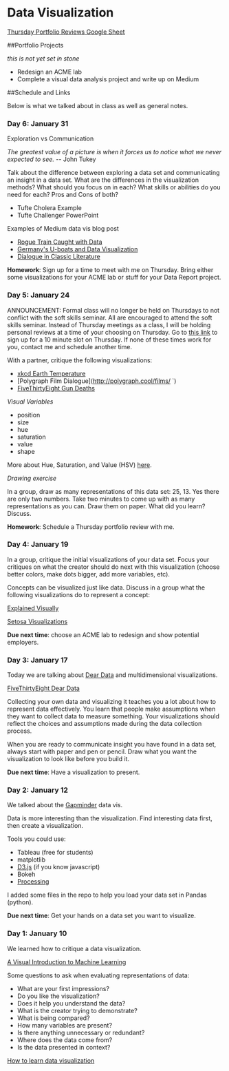 # Data Visualization

[Thursday Portfolio Reviews Google Sheet](https://docs.google.com/spreadsheets/d/1DSqLDCsrzKlF4G4GbHl_ICxONLsGzOTRkiB9G3NK9iI/edit?usp=sharing)

##Portfolio Projects

*this is not yet set in stone*

+ Redesign an ACME lab
+ Complete a visual data analysis project and write up on Medium

##Schedule and Links

Below is what we talked about in class as well as general notes.

### Day 6: January 31

Exploration vs Communication

*The greatest value of a picture is when it forces us to notice what we never expected to see.* -- John Tukey

Talk about the difference between exploring a data set and communicating an insight in a data set.
What are the differences in the visualization methods? What should you focus on in each? What skills
or abilities do you need for each? Pros and Cons of both?

+ Tufte Cholera Example
+ Tufte Challenger PowerPoint

Examples of Medium data vis blog post

+ [Rogue Train Caught with Data](https://blog.data.gov.sg/how-we-caught-the-circle-line-rogue-train-with-data-79405c86ab6a#.4zgj3hs33)
+ [Germany's U-boats and Data Visualization](https://medium.com/@kadenhendron/germany-s-u-boats-data-visualization-6e018c6c174#.9u14mvypt)
+ [Dialogue in Classic Literature](https://medium.com/@thesarahkay/how-often-do-classic-characters-chat-67525d0e5008#.oyi1te6vz)

**Homework**: Sign up for a time to meet with me on Thursday. Bring either some visualizations for your ACME lab or stuff for your Data Report project.

### Day 5: January 24

ANNOUNCEMENT: Formal class will no longer be held on Thursdays to not conflict with the soft skills seminar. All are encouraged to 
attend the soft skills seminar. Instead of Thursday meetings as a class, I will be holding personal reviews at a time of your choosing 
on Thursday. Go to [this link](https://docs.google.com/spreadsheets/d/1DSqLDCsrzKlF4G4GbHl_ICxONLsGzOTRkiB9G3NK9iI/edit?usp=sharing) 
to sign up for a 10 minute slot on Thursday. If none of these times work for you, contact me and schedule another time.

With a partner, critique the following visualizations:

+ [xkcd Earth Temperature](https://xkcd.com/1732/)
+ [Polygraph Film Dialogue](http://polygraph.cool/films/    `)
+ [FiveThirtyEight Gun Deaths](https://fivethirtyeight.com/features/gun-deaths/)

*Visual Variables*

+ position
+ size
+ hue
+ saturation
+ value
+ shape

More about Hue, Saturation, and Value (HSV) [here](http://learn.leighcotnoir.com/artspeak/elements-color/hue-value-saturation/).

*Drawing exercise*

In a group, draw as many representations of this data set: 25, 13. Yes there are only two numbers. Take two minutes to
come up with as many representations as you can. Draw them on paper. What did you learn? Discuss.

**Homework**: Schedule a Thursday portfolio review with me.

### Day 4: January 19

In a group, critique the initial visualizations of your data set. Focus your critiques on what the creator should
do next with this visualization (choose better colors, make dots bigger, add more variables, etc).

Concepts can be visualized just like data. Discuss in a group what the following visualizations do to represent a concept:

[Explained Visually](http://setosa.io/ev/)

[Setosa Visualizations](http://setosa.io/#/)

**Due next time**: choose an ACME lab to redesign and show potential employers.

### Day 3: January 17

Today we are talking about [Dear Data](http://www.dear-data.com/theproject) and multidimensional visualizations.

[FiveThirtyEight Dear Data](https://fivethirtyeight.com/features/we-asked-you-to-visualize-your-podcast-listening-and-wow-did-you-deliver/)

Collecting your own data and visualizing it teaches you a lot about how to represent data effectively.
You learn that people make assumptions when they want to collect data to measure something.
Your visualizations should reflect the choices and assumptions made during the data collection process.

When you are ready to communicate insight you have found in a data set, always start with paper and pen or pencil.
Draw what you want the visualization to look like before you build it.

**Due next time**: Have a visualization to present.

### Day 2: January 12

We talked about the [Gapminder](https://www.ted.com/talks/hans_rosling_shows_the_best_stats_you_ve_ever_seen) data vis.

Data is more interesting than the visualization.
Find interesting data first, then create a visualization.

Tools you could use:

+ Tableau (free for students)
+ matplotlib
+ [D3.js](https://d3js.org/) (if you know javascript)
+ Bokeh
+ [Processing](https://processing.org/)

I added some files in the repo to help you load your data set in Pandas (python).

**Due next time**: Get your hands on a data set you want to visualize.

### Day 1: January 10

We learned how to critique a data visualization.

[A Visual Introduction to Machine Learning](http://www.r2d3.us/visual-intro-to-machine-learning-part-1/)

Some questions to ask when evaluating representations of data:

+ What are your first impressions?
+ Do you like the visualization?
+ Does it help you understand the data?
+ What is the creator trying to demonstrate?
+ What is being compared?
+ How many variables are present?
+ Is there anything unnecessary or redundant?
+ Where does the data come from?
+ Is the data presented in context?

[How to learn data visualization](http://datastori.es/episode-5-how-to-learn-data-visualization-with-andy-kirk/)
